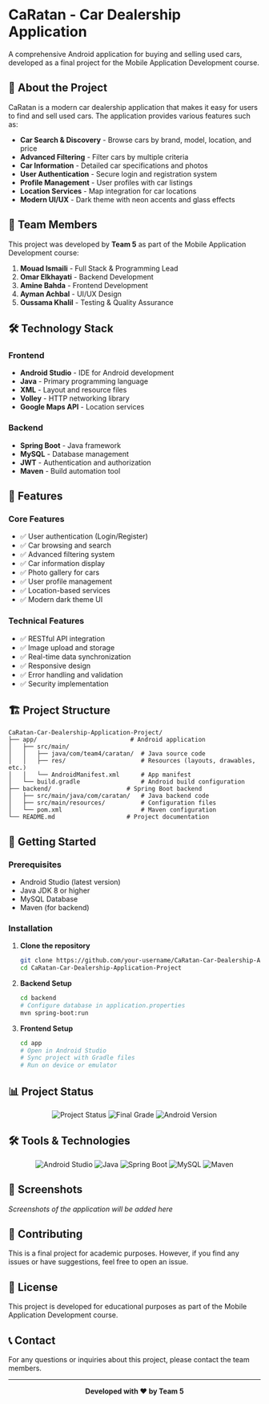 # CaRatan - Car Dealership Application

A comprehensive Android application for buying and selling used cars, developed as a final project for the Mobile Application Development course.

## 🚗 About the Project

CaRatan is a modern car dealership application that makes it easy for users to find and sell used cars. The application provides various features such as:

- **Car Search & Discovery** - Browse cars by brand, model, location, and price
- **Advanced Filtering** - Filter cars by multiple criteria
- **Car Information** - Detailed car specifications and photos
- **User Authentication** - Secure login and registration system
- **Profile Management** - User profiles with car listings
- **Location Services** - Map integration for car locations
- **Modern UI/UX** - Dark theme with neon accents and glass effects

## 👥 Team Members

This project was developed by **Team 5** as part of the Mobile Application Development course:

1. **Mouad Ismaili** - Full Stack & Programming Lead
2. **Omar Elkhayati** - Backend Development
3. **Amine Bahda** - Frontend Development
4. **Ayman Achbal** - UI/UX Design
5. **Oussama Khalil** - Testing & Quality Assurance

## 🛠️ Technology Stack

### Frontend
- **Android Studio** - IDE for Android development
- **Java** - Primary programming language
- **XML** - Layout and resource files
- **Volley** - HTTP networking library
- **Google Maps API** - Location services

### Backend
- **Spring Boot** - Java framework
- **MySQL** - Database management
- **JWT** - Authentication and authorization
- **Maven** - Build automation tool

## 📱 Features

### Core Features
- ✅ User authentication (Login/Register)
- ✅ Car browsing and search
- ✅ Advanced filtering system
- ✅ Car information display
- ✅ Photo gallery for cars
- ✅ User profile management
- ✅ Location-based services
- ✅ Modern dark theme UI

### Technical Features
- ✅ RESTful API integration
- ✅ Image upload and storage
- ✅ Real-time data synchronization
- ✅ Responsive design
- ✅ Error handling and validation
- ✅ Security implementation

## 🏗️ Project Structure

```
CaRatan-Car-Dealership-Application-Project/
├── app/                          # Android application
│   ├── src/main/
│   │   ├── java/com/team4/caratan/  # Java source code
│   │   ├── res/                     # Resources (layouts, drawables, etc.)
│   │   └── AndroidManifest.xml      # App manifest
│   └── build.gradle                 # Android build configuration
├── backend/                     # Spring Boot backend
│   ├── src/main/java/com/caratan/   # Java backend code
│   ├── src/main/resources/          # Configuration files
│   └── pom.xml                      # Maven configuration
└── README.md                    # Project documentation
```

## 🚀 Getting Started

### Prerequisites
- Android Studio (latest version)
- Java JDK 8 or higher
- MySQL Database
- Maven (for backend)

### Installation

1. **Clone the repository**
   ```bash
   git clone https://github.com/your-username/CaRatan-Car-Dealership-Application-Project.git
   cd CaRatan-Car-Dealership-Application-Project
   ```

2. **Backend Setup**
   ```bash
   cd backend
   # Configure database in application.properties
   mvn spring-boot:run
   ```

3. **Frontend Setup**
   ```bash
   cd app
   # Open in Android Studio
   # Sync project with Gradle files
   # Run on device or emulator
   ```

## 📊 Project Status

<div align="center">

![Project Status](https://img.shields.io/badge/Project_Status-Completed-success.svg)
![Final Grade](https://img.shields.io/badge/Final_Grade-A-green.svg)
![Android Version](https://img.shields.io/badge/Android-API_24+-blue.svg)

</div>

## 🛠️ Tools & Technologies

<div align="center">

![Android Studio](https://img.shields.io/badge/Android_Studio-45a872?style=for-the-badge&logo=androidstudio&logoColor=white)
![Java](https://img.shields.io/badge/Java-ED8B00?style=for-the-badge&logo=openjdk&logoColor=white)
![Spring Boot](https://img.shields.io/badge/Spring_Boot-6DB33F?style=for-the-badge&logo=spring-boot&logoColor=white)
![MySQL](https://img.shields.io/badge/MySQL-4479A1?style=for-the-badge&logo=mysql&logoColor=white)
![Maven](https://img.shields.io/badge/Maven-C71A36?style=for-the-badge&logo=apache-maven&logoColor=white)

</div>

## 📸 Screenshots

*Screenshots of the application will be added here*

## 🤝 Contributing

This is a final project for academic purposes. However, if you find any issues or have suggestions, feel free to open an issue.

## 📄 License

This project is developed for educational purposes as part of the Mobile Application Development course.

## 📞 Contact

For any questions or inquiries about this project, please contact the team members.

---

<div align="center">
  <strong>Developed with ❤️ by Team 5</strong>
</div>
